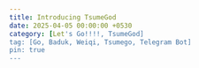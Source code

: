 ```yaml
---
title: Introducing TsumeGod
date: 2025-04-05 00:00:00 +0530
category: [Let's Go!!!!, TsumeGod]
tag: [Go, Baduk, Weiqi, Tsumego, Telegram Bot]
pin: true
---
```

